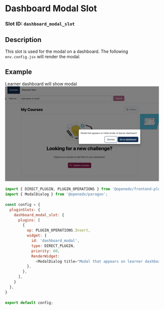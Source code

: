 # Dashboard Modal Slot

### Slot ID: `dashboard_modal_slot`

## Description

This slot is used for the modal on a dashboard.
The following `env.config.jsx` will render the modal.

## Example

Learner dashboard will show modal
![Screenshot of the dashboard modal](./images/dashboard_modal_slot.png)

```js
import { DIRECT_PLUGIN, PLUGIN_OPERATIONS } from '@openedx/frontend-plugin-framework';
import { ModalDialog } from '@openedx/paragon';

const config = {
  pluginSlots: {
    dashboard_modal_slot: {
      plugins: [
        {
          op: PLUGIN_OPERATIONS.Insert,
          widget: {
            id: 'dashboard_modal',
            type: DIRECT_PLUGIN,
            priority: 60,
            RenderWidget: 
              <ModalDialog title="Modal that appears on learner dashboard" />,
          },
        },
      ],
    }
  },
}

export default config;
```
